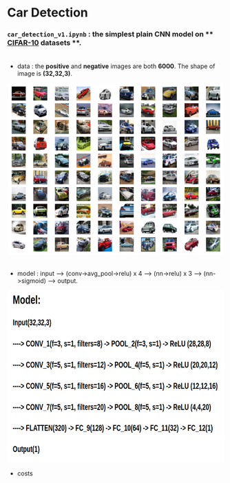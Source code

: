 # Car Detection

### `car_detection_v1.ipynb` : the simplest plain **CNN** model on ** [CIFAR-10](https://www.cs.toronto.edu/~kriz/cifar.html) datasets **.<br><br>

* data : the **positive** and **negative** images are both **6000**. The shape of image is **(32,32,3)**. <br>

<div align="center">
  <img src="images/CIFAR_cars.png" height="400" width="500"><br><br>            
</div>

* model : input --> (conv->avg_pool->relu) x 4 --> (nn->relu) x 3 --> (nn->sigmoid) --> output.

<div align="center">
  <img src="images/model.png" height="400" width="700"><br>             
</div>

* costs
